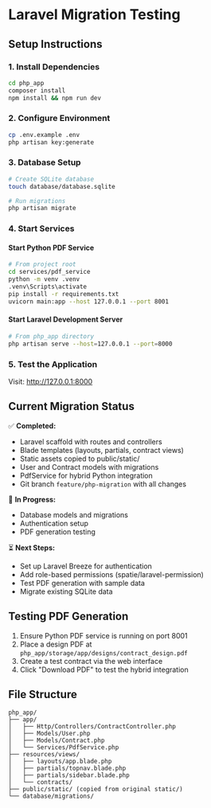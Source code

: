 # Laravel Migration Testing

## Setup Instructions

### 1. Install Dependencies
```bash
cd php_app
composer install
npm install && npm run dev
```

### 2. Configure Environment
```bash
cp .env.example .env
php artisan key:generate
```

### 3. Database Setup
```bash
# Create SQLite database
touch database/database.sqlite

# Run migrations
php artisan migrate
```

### 4. Start Services

#### Start Python PDF Service
```bash
# From project root
cd services/pdf_service
python -m venv .venv
.venv\Scripts\activate
pip install -r requirements.txt
uvicorn main:app --host 127.0.0.1 --port 8001
```

#### Start Laravel Development Server
```bash
# From php_app directory
php artisan serve --host=127.0.0.1 --port=8000
```

### 5. Test the Application

Visit: http://127.0.0.1:8000

## Current Migration Status

✅ **Completed:**
- Laravel scaffold with routes and controllers
- Blade templates (layouts, partials, contract views)
- Static assets copied to public/static/
- User and Contract models with migrations
- PdfService for hybrid Python integration
- Git branch `feature/php-migration` with all changes

🔄 **In Progress:**
- Database models and migrations
- Authentication setup
- PDF generation testing

⏳ **Next Steps:**
- Set up Laravel Breeze for authentication
- Add role-based permissions (spatie/laravel-permission)
- Test PDF generation with sample data
- Migrate existing SQLite data

## Testing PDF Generation

1. Ensure Python PDF service is running on port 8001
2. Place a design PDF at `php_app/storage/app/designs/contract_design.pdf`
3. Create a test contract via the web interface
4. Click "Download PDF" to test the hybrid integration

## File Structure
```
php_app/
├── app/
│   ├── Http/Controllers/ContractController.php
│   ├── Models/User.php
│   ├── Models/Contract.php
│   └── Services/PdfService.php
├── resources/views/
│   ├── layouts/app.blade.php
│   ├── partials/topnav.blade.php
│   ├── partials/sidebar.blade.php
│   └── contracts/
├── public/static/ (copied from original static/)
└── database/migrations/
```